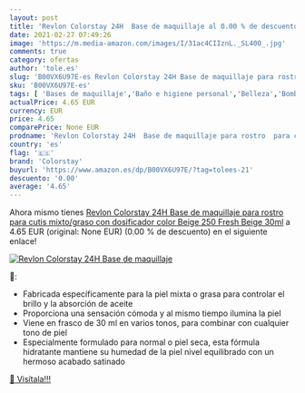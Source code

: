 ```yaml
---
layout: post
title: 'Revlon Colorstay 24H  Base de maquillaje al 0.00 % de descuento'
date: 2021-02-27 07:49:26
image: 'https://m.media-amazon.com/images/I/31ac4CIIznL._SL400_.jpg'
comments: true
category: ofertas
author: 'tole.es'
slug: 'B00VX6U97E-es Revlon Colorstay 24H Base de maquillaje para rostro para...'
sku: 'B00VX6U97E-es'
tags: [ 'Bases de maquillaje','Baño e higiene personal','Belleza','Bombillas','Bombillas LED','Desodorantes','Iluminación','Maquillaje','Maquillaje facial','colorstay','revlon', ]
actualPrice: 4.65 EUR
currency: EUR
price: 4.65
comparePrice: None EUR
prodname: 'Revlon Colorstay 24H  Base de maquillaje para rostro  para cutis mixto/graso  con dosificador  color Beige  250 Fresh Beige   30ml'
country: 'es'
flag: '🇪🇸'
brand: 'Colorstay'
buyurl: 'https://www.amazon.es/dp/B00VX6U97E/?tag=tolees-21'
descuento: '0.00'
average: '4.65'
---
```


Ahora mismo tienes [Revlon Colorstay 24H  Base de maquillaje para rostro  para cutis mixto/graso  con dosificador  color Beige  250 Fresh Beige   30ml](https://www.amazon.es/dp/B00VX6U97E/?tag=tolees-21) a 4.65 EUR (original: None EUR) (0.00 %  de descuento) en el siguiente enlace!

[![Revlon Colorstay 24H  Base de maquillaje](https://m.media-amazon.com/images/I/31ac4CIIznL._SL400_.jpg)](https://www.amazon.es/dp/B00VX6U97E/?tag=tolees-21)

🔎:

- Fabricada específicamente para la piel mixta o grasa para controlar el brillo y la absorción de aceite
- Proporciona una sensación cómoda y al mismo tiempo ilumina la piel
- Viene en frasco de 30 ml en varios tonos, para combinar con cualquier tono de piel
- Especialmente formulado para normal o piel seca, esta fórmula hidratante mantiene su humedad de la piel nivel equilibrado con un hermoso acabado satinado

[🛒 Visítala!!!](https://www.amazon.es/dp/B00VX6U97E/?tag=tolees-21)

